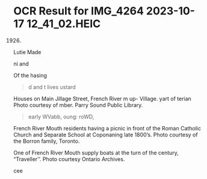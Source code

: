 # OCR Result for IMG_4264 2023-10-17 12_41_02.HEIC

1926.
Lutie
Made

ni and

Of the
hasing

>d and
>t lives
ustard

Houses on Main
Jillage Street, French River
m up- Village.
yart of
terian Photo courtesy of
mber. Parry Sound Public
Library.

> early
WVabb,
oung:
roWD,

French River Mouth residents
having a picnic in front of the
Roman Catholic Church and
Separate School at Coponaning
late 1800’s. Photo courtesy of
the Borron family, Toronto.

One of French
River Mouth
supply boats at
the turn of the
century,
“Traveller’’.
Photo courtesy
Ontario
Archives.

cee
